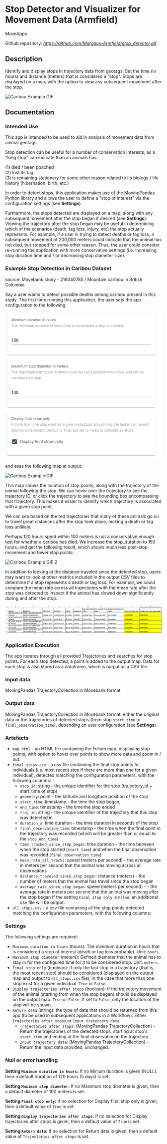 # Stop Detector and Visualizer for Movement Data (Armfield)

MoveApps

Github repository: *https://github.com/Margaux-Armfield/stop_detector.git* 

## Description

Identify and display stops in trajectory data from geotags. Set the time (in hours) and distance (meters) that is 
considered a "stop". Stops are displayed on a map, with the option to view any subsequent movement after the stop.

![Caribou Example GIF](documentation/example_map.gif)

## Documentation

### Intended Use

This app is intended to be used to aid in analysis of movement data from animal geotags.

Stop detection can be useful for a number of conservation interests, as a "long stop" can indicate than an animals has:

(1) died / been poached  
(2) lost its tag  
(3) is remaining stationary for some other reason related to its biology / life history (hibernation, birth, etc.)  

In order to detect stops, this application makes use of the MovingPandas Python library and allows the user to 
define a "stop of interest" via the configuration settings (see **Settings**).

Furthermore, the stops detected are displayed on a map, along with any subsequent movement after the stop began 
if desired (see **Settings**). Viewing the trajectory after the stop began may be useful in determining which of the 
scenarios (death, tag loss, injury, etc) the stop actually represents. For example, if a user is trying to detect 
deaths or tag loss, a subsequent movement of 200,000 meters could indicate that the animal has not died, but stopped 
for some other reason. Thus, the user could consider re-running the application with more conservative settings 
(i.e. increasing stop duration time and / or decreasing stop diameter size).

### Example Stop Detection in Caribou Dataset

source: Movebank study - 216040785 / Mountain caribou in British Columbia

Say a user wants to detect possible deaths among caribou present in this study. The first time running this application, 
the user sets the app configuration to the following:

![Caribou Example Settings](documentation/example_setting.png)

and sees the following map at output:

![Caribou Example GIF](documentation/example_map.gif)

This map shows the location of stop points, along with the trajectory of the animal following the stop. We can hover 
over the trajectory to see the trajectory ID, or click the trajectory to see the bounding box encompassing that 
trajectory. This makes it easier to identify which trajectory is associated with a given stop point.

We can see based on the red trajectories that many of these animals go on to travel great distances after the stop 
took place, making a death or tag loss unlikely.

Perhaps 120 hours spent within 100 meters is not a conservative enough test for whether a caribou has died. We 
increase the stop_duration to 150 hours, and get the following result, which shows much less post-stop movement and 
fewer stop points:

![Caribou Example GIF 2](documentation/example_map2.gif)

In addition to looking at the distance traveled since the detected stop, users may want to look at other metrics 
included in the output CSV files to determine if a stop represents a death or tag loss. For example, we could compare 
the mean rate across all trajectories with the mean rate after the stop was detected to inspect if the animal has 
slowed down significantly during and after the stop.

![Example CSV](documentation/example_csv.png)

### Application Execution

The app iterates through all provided Trajectories and searches for stop points. For each stop detected, a 
point is added to the output map. Data for each stop is also stored as a dataframe, which is output as a CSV file.

### Input data

MovingPandas TrajectoryCollection in Movebank format

### Output data

MovingPandas TrajectoryCollection in Movebank format: either the original data or the trajectories of detected stops
(from stop `start_time` to `final_observation_time`), depending on user configuration (see **Settings**).

### Artefacts

- `map.html` - an HTML file containing the Folium map, displaying stop points, with option to hover over points to show more data and zoom in / out.
- `final_stops.csv` - a csv file containing the final stop points for individuals (i.e. most recent stop if there are more than one for a given individual), detected matching the configuration parameters, with the following columns: 
  - `stop_id`: string - the unique identifier for the stop (trajectory_id + start_time of stop)
  - `geometry`: point - the latitude and longitude position of the stop
  - `start_time`: timestamp - the time the stop began,
  - `end_time`: timestamp - the time the stop ended
  - `traj_id`: string - the unique identifier of the trajectory that this stop was detected in 
  - `duration_s`: time duration - the time duration in seconds of the stop
  - `final_observation_time`: timestamp - the time when the final point in the trajectory was recorded (which will be greater than or equal to the `stop_end_time`)
  - `time_tracked_since_stop_began`: time duration - the time between when the stop started (`start_time`) and when the final observation was recorded (`final_observation_time`)
  - `mean_rate_all_tracks`: speed (meters per second) - the average rate in meters per second that the animal was moving across all observations
  - `distance_traveled_since_stop_began`: distance (meters) - the number of meters that the animal has travel since the stop began
  - `average_rate_since_stop_began`: speed (meters per second) - - the average rate in meters per second that the animal was moving after the stop began
If the setting `Final stop only` is `False`, an additional csv file will be output:
- `all_stops.csv` - a csv file containing all the stop points detected matching the configuration parameters, with the following columns:


### Settings 

The following settings are required:

- `Minimum duration in hours` (hours): The minimum duration in hours that is considered a stop of interest (death or tag loss probable). Unit: `hours`.
- `Maximum stop diameter` (meters): Defined diameter that the animal has to stay in for the configured time for it to 
be considered stop. Unit: `meters`.
- `Final stop only` (boolean): If only the last stop in a trajectory (that is, the most recent stop) should be considered (displayed on the output map and output to `all_stops.csv` file), in the case that more than one stop exist for a given individual. `True` or `False`.
- `Display trajectories after stops` (boolean): If the trajectory movement of the animal (starting from when the stop began) should be displayed on the output map. `True` or `False`. If set to `False`, only the location of the stop will be shown.
- `Return data` (string): the type of data that should be returned from this app (to be used in subsequent applications in a Workflow). Either `Trajectories after stops` or `Input trajectory data`.
  - `Trajectories after stops`: (MovingPandas TrajectoryCollection) - Return the trajectories of the detected stops, starting at stop's `start_time` and ending at the final observation in the trajectory.
  - `Input trajectory data`: (MovingPandas TrajectoryCollection) - Return the input data provided, unchanged.

### Null or error handling

**Setting `Minimum duration in hours`:** If no Minium duration is given (NULL), then a default duration of 120 hours (5 days) is set. 

**Setting `Maximum stop diameter`:** If no Maximum stop diameter is given, then a default diameter of 100 meters is set.

**Setting `Final stop only`:** If no selection for Display final stop only is given, then a default value of `True` is set.

**Setting `Display trajectories after stops`:** If no selection for Display trajectories after stops is given, then a default value of `True` is set.

**Setting `Return data`:** If no selection for Return data is given, then a default value of `Trajectories after stops` is set.
